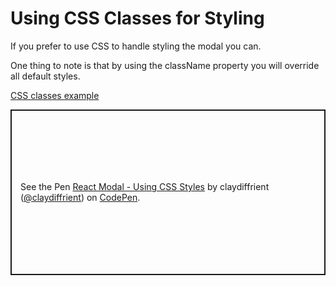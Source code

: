 # Using CSS Classes for Styling

If you prefer to use CSS to handle styling the modal you can.

One thing to note is that by using the className property you will override all default styles.

[CSS classes example](https://codepen.io/claydiffrient/pen/KNjVrG)

<p class="codepen" data-height="265" data-theme-id="dark" data-default-tab="js,result" data-user="claydiffrient" data-slug-hash="KNjVrG" style="height: 265px; box-sizing: border-box; display: flex; align-items: center; justify-content: center; border: 2px solid; margin: 1em 0; padding: 1em;" data-pen-title="React Modal - Using CSS Styles">
  <span>See the Pen <a href="https://codepen.io/claydiffrient/pen/KNjVrG">
  React Modal - Using CSS Styles</a> by claydiffrient (<a href="https://codepen.io/claydiffrient">@claydiffrient</a>)
  on <a href="https://codepen.io">CodePen</a>.</span>
</p>
<script async src="https://static.codepen.io/assets/embed/ei.js"></script>
